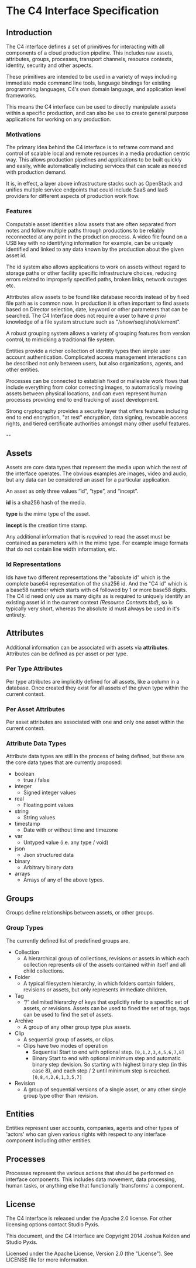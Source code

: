 # The C4 Interface Specification

## Introduction

The C4 interface defines a set of primitives for interacting with all components of a cloud production pipeline.  This includes raw assets, attributes, groups, processes, transport channels, resource contexts, identity, security and other aspects.

These primitives are intended to be used in a variety of ways including immediate mode command line tools, language bindings for existing programming languages, C4’s own domain language, and application level frameworks.

This means the C4 interface can be used to directly manipulate assets within a specific production, and can also be use to create general purpose applications for working on any production.

### Motivations

The primary idea behind the C4 interface is to reframe command and control of scalable local and remote resources in a media production centric way.  This allows production pipelines and applications to be built quickly and easily, while automatically including services that can scale as needed with production demand.

It is, in effect, a layer above infrastructure stacks such as OpenStack and unifies multiple service endpoints that could include SaaS and IaaS providers for different aspects of production work flow.


### Features

Computable asset identities allow assets that are often separated from notes and follow multiple paths through productions to be reliably reconnected at any point in the production process.  A video file found on a USB key with no identifying information for example, can be uniquely identified and linked to any data known by the production about the given asset id.

The id system also allows applications to work on assets without regard to storage paths or other facility specific infrastructure choices, reducing errors related to improperly specified paths, broken links, network outages etc.

Attributes allow assets to be found like database records instead of by fixed file path as is common now.  In production it is often important to find assets based on Director selection, date, keyword or other parameters that can be searched.  The C4 Interface does not require a user to have _a prioi_ knowledge of a file system structure such as "/show/seq/shot/element". 

A robust grouping system allows a variety of grouping features from version control, to mimicking a traditional file system.

Entities provide a richer collection of identity types then simple user account authentication.  Complicated access management interactions can be described not only between users, but also organizations, agents, and other entities.

Processes can be connected to establish fixed or malleable work flows that include everything from color correcting images, to automatically moving assets between physical locations, and can even represent human processes providing end to end tracking of asset development.

Strong cryptography provides a security layer that offers features including end to end encryption, "at rest" encryption, data signing, revocable access rights, and tiered certificate authorities amongst many other useful features. 

--

## Assets

Assets are core data types that represent the media upon which the rest of the interface operates.  The obvious examples are images, video and audio, but any data can be considered an asset for a particular application.  

An asset as only three values “id”, “type”, and “incept”.

**id** is a sha256 hash of the media.

**type** is the mime type of the asset.

**incept** is the creation time stamp.

Any additional information that is _required_ to read the asset must be contained as parameters with in the mime type.  For example image formats that do not contain line width information, etc.  

### Id Representations

Ids have two different representations the "absolute id" which is the complete base64 representation of the sha256 id.  And the "C4 id" which is a base58 number which starts with c4 followed by 1 or more base58 digits.  The C4 id need only use as many digits as is required to uniquely identify an existing asset id in the current context _(Resource Contexts tbd)_, so is typically very short, whereas the absolute id must always be used in it's entirety.

## Attributes

Additional information can be associated with assets via **attributes**.  Attributes can be defined as per asset or per type.

### Per Type Attributes

Per type attributes are implicitly defined for all assets, like a column in a database. Once created they exist for all assets of the given type within the current context. 

### Per Asset Attributes

Per asset attributes are associated with one and only one asset within the current context. 

### Attribute Data Types

Attribute data types are still in the process of being defined, but these are the core data types that are currently proposed:

- boolean
  - true / false
- integer
  - Signed integer values
- real
  - Floating point values
- string
  - String values
- timestamp
  - Date with or without time and timezone
- var
  - Untyped value (i.e. any type / void)
- json
  - Json structured data
- binary
  - Arbitrary binary data
- arrays 
  - Arrays of any of the above types. 

## Groups

Groups define relationships between assets, or other groups.

### Group Types

The currently defined list of predefined groups are.

  - Collection
    + A hierarchical group of collections, revisions or assets in which each collection represents _all_ of the assets contained within itself and all child collections.
  - Folder
    + A typical filesystem hierarchy, in which folders contain folders, revisions or assets, but only represents immediate children.
  - Tag
    + “/“ delimited hierarchy of keys that explicitly refer to a specific set of assets, or revisions.  Assets can be used to fined the set of tags, tags can be used to find the set of assets.
  - Archive
    + A group of any other group type plus assets.
  - Clip
    + A sequential group of assets, or clips. 
    + Clips have two modes of operation
      - Sequential
        Start to end with optional step.
        `[0,1,2,3,4,5,6,7,8]`
      - Binary
        Start to end with optional minimum step and automatic binary step devision. So starting with highest binary step (in this case 8), and each step / 2 until minimum step is reached.
        `[0,8,4,2,6,1,3,5,7]`
  - Revision
    - A group of sequential versions of a single asset, or any other single group type other than revision.

## Entities

Entities represent user accounts, companies, agents and other types of 'actors' who can given various rights with respect to any interface component including other entities.

## Processes

Processes represent the various actions that should be performed on interface components.  This includes data movement, data processing, human tasks, or anything else that functionally 'transforms' a component.

## License

The C4 Interface is released under the Apache 2.0 license.  For other licensing options contact Studio Pyxis.

This document, and the C4 Interface are Copyright 2014 Joshua Kolden and Studio Pyxis.

Licensed under the Apache License, Version 2.0 (the "License").  See LICENSE file for more information.
